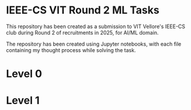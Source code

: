 # IEEE-CS VIT Round 2 ML Tasks

This repository has been created as a submission to VIT Vellore's IEEE-CS club during Round 2 of recruitments in 2025, for AI/ML domain.

The repository has been created using Jupyter notebooks, with each file containing my thought process while solving the task.

# Level 0

# Level 1

